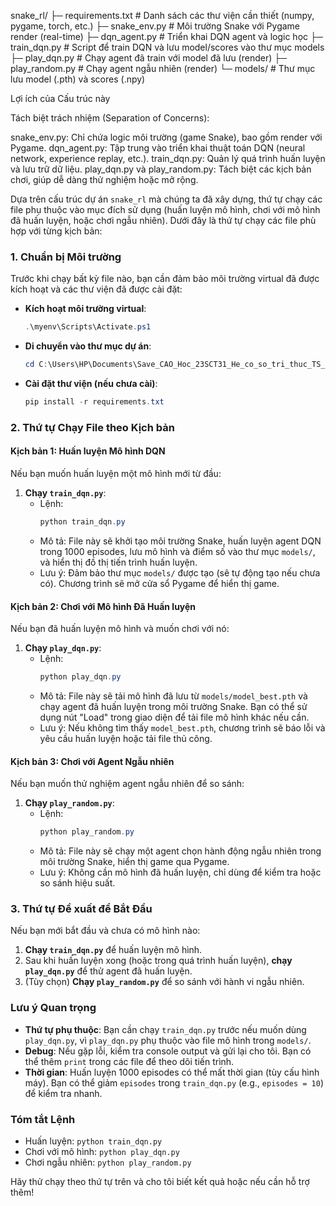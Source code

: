 snake_rl/
├─ requirements.txt        # Danh sách các thư viện cần thiết (numpy, pygame, torch, etc.)
├─ snake_env.py           # Môi trường Snake với Pygame render (real-time)
├─ dqn_agent.py           # Triển khai DQN agent và logic học
├─ train_dqn.py           # Script để train DQN và lưu model/scores vào thư mục models
├─ play_dqn.py            # Chạy agent đã train với model đã lưu (render)
├─ play_random.py         # Chạy agent ngẫu nhiên (render)
└─ models/                # Thư mục lưu model (.pth) và scores (.npy)


Lợi ích của Cấu trúc này

Tách biệt trách nhiệm (Separation of Concerns):

snake_env.py: Chỉ chứa logic môi trường (game Snake), bao gồm render với Pygame.
dqn_agent.py: Tập trung vào triển khai thuật toán DQN (neural network, experience replay, etc.).
train_dqn.py: Quản lý quá trình huấn luyện và lưu trữ dữ liệu.
play_dqn.py và play_random.py: Tách biệt các kịch bản chơi, giúp dễ dàng thử nghiệm hoặc mở rộng.


Dựa trên cấu trúc dự án `snake_rl` mà chúng ta đã xây dựng, thứ tự chạy các file phụ thuộc vào mục đích sử dụng (huấn luyện mô hình, chơi với mô hình đã huấn luyện, hoặc chơi ngẫu nhiên). Dưới đây là thứ tự chạy các file phù hợp với từng kịch bản:

### 1. Chuẩn bị Môi trường
Trước khi chạy bất kỳ file nào, bạn cần đảm bảo môi trường virtual đã được kích hoạt và các thư viện đã được cài đặt:
- **Kích hoạt môi trường virtual**:
  ```powershell
  .\myenv\Scripts\Activate.ps1
  ```
- **Di chuyển vào thư mục dự án**:
  ```powershell
  cd C:\Users\HP\Documents\Save_CAO_Hoc_23SCT31_He_co_so_tri_thuc_TS_Nguyen_Hung_Son\ReinforcementLearning\snake_rl
  ```
- **Cài đặt thư viện (nếu chưa cài)**:
  ```powershell
  pip install -r requirements.txt
  ```

### 2. Thứ tự Chạy File theo Kịch bản

#### Kịch bản 1: Huấn luyện Mô hình DQN
Nếu bạn muốn huấn luyện một mô hình mới từ đầu:
1. **Chạy `train_dqn.py`**:
   - Lệnh:
     ```powershell
     python train_dqn.py
     ```
   - Mô tả: File này sẽ khởi tạo môi trường Snake, huấn luyện agent DQN trong 1000 episodes, lưu mô hình và điểm số vào thư mục `models/`, và hiển thị đồ thị tiến trình huấn luyện.
   - Lưu ý: Đảm bảo thư mục `models/` được tạo (sẽ tự động tạo nếu chưa có). Chương trình sẽ mở cửa sổ Pygame để hiển thị game.

#### Kịch bản 2: Chơi với Mô hình Đã Huấn luyện
Nếu bạn đã huấn luyện mô hình và muốn chơi với nó:
1. **Chạy `play_dqn.py`**:
   - Lệnh:
     ```powershell
     python play_dqn.py
     ```
   - Mô tả: File này sẽ tải mô hình đã lưu từ `models/model_best.pth` và chạy agent đã huấn luyện trong môi trường Snake. Bạn có thể sử dụng nút "Load" trong giao diện để tải file mô hình khác nếu cần.
   - Lưu ý: Nếu không tìm thấy `model_best.pth`, chương trình sẽ báo lỗi và yêu cầu huấn luyện hoặc tải file thủ công.

#### Kịch bản 3: Chơi với Agent Ngẫu nhiên
Nếu bạn muốn thử nghiệm agent ngẫu nhiên để so sánh:
1. **Chạy `play_random.py`**:
   - Lệnh:
     ```powershell
     python play_random.py
     ```
   - Mô tả: File này sẽ chạy một agent chọn hành động ngẫu nhiên trong môi trường Snake, hiển thị game qua Pygame.
   - Lưu ý: Không cần mô hình đã huấn luyện, chỉ dùng để kiểm tra hoặc so sánh hiệu suất.

### 3. Thứ tự Đề xuất để Bắt Đầu
Nếu bạn mới bắt đầu và chưa có mô hình nào:
1. **Chạy `train_dqn.py`** để huấn luyện mô hình.
2. Sau khi huấn luyện xong (hoặc trong quá trình huấn luyện), **chạy `play_dqn.py`** để thử agent đã huấn luyện.
3. (Tùy chọn) **Chạy `play_random.py`** để so sánh với hành vi ngẫu nhiên.

### Lưu ý Quan trọng
- **Thứ tự phụ thuộc**: Bạn cần chạy `train_dqn.py` trước nếu muốn dùng `play_dqn.py`, vì `play_dqn.py` phụ thuộc vào file mô hình trong `models/`.
- **Debug**: Nếu gặp lỗi, kiểm tra console output và gửi lại cho tôi. Bạn có thể thêm `print` trong các file để theo dõi tiến trình.
- **Thời gian**: Huấn luyện 1000 episodes có thể mất thời gian (tùy cấu hình máy). Bạn có thể giảm `episodes` trong `train_dqn.py` (e.g., `episodes = 10`) để kiểm tra nhanh.

### Tóm tắt Lệnh
- Huấn luyện: `python train_dqn.py`
- Chơi với mô hình: `python play_dqn.py`
- Chơi ngẫu nhiên: `python play_random.py`

Hãy thử chạy theo thứ tự trên và cho tôi biết kết quả hoặc nếu cần hỗ trợ thêm!